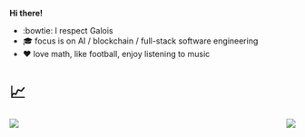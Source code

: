 <b>Hi there!</b>

- :bowtie: I respect Galois
- 🎓 focus is on AI / blockchain / full-stack software engineering
- :heart: love math, like football, enjoy listening to music

# 📈

<div>
<img align="left" src="https://github-readme-stats.vercel.app/api?username=WinterBoy-Galois&theme=dracula&show_icons=true">
<img align="right" src="https://github-readme-stats.vercel.app/api/top-langs/?username=WinterBoy-Galois&theme=dracula">
</div>

